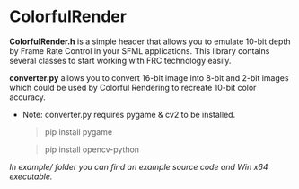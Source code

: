 # ColorfulRender
**ColorfulRender.h** is a simple header that allows you to emulate 10-bit depth by Frame Rate Control in your SFML applications. This library contains several classes to start working with FRC technology easily.


**converter.py** allows you to convert 16-bit image into 8-bit and 2-bit images which could be used by Colorful Rendering to recreate 10-bit color accuracy.


* Note: converter.py requires pygame & cv2 to be installed.


  > pip install pygame


  > pip install opencv-python


_In example/ folder you can find an example source code and Win x64 executable._
